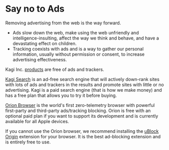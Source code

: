 # Say no to Ads

Removing advertising from the web is the way forward.

- Ads slow down the web, make using the web unfriendly and intelligence-insulting, affect the way we think and behave, and have a devastating effect on children.
- Tracking coexists with ads and is a way to gather our personal information, usually without permission or consent, to increase advertising effectiveness.

Kagi Inc. [products](../company/products.md) are free of ads and trackers.

[Kagi Search](https://kagi.com) is an ad-free search engine that will actively down-rank sites with lots of ads and trackers in the results and promote sites with little or no advertising. Kagi is a paid search engine (that is how we make money) and has a free plan that allows you to try it before buying.

[Orion Browser](https://browser.kagi.com) is the world's first zero-telemetry browser with powerful first-party and third-party ads/tracking
blocking. Orion is free with an optional paid plan if you want to support its development and is currently available for all Apple devices.

If you cannot use the Orion browser, we recommend installing the [uBlock
Origin](https://ublockorigin.com/) extension for your browser. It is the best ad-blocking extension and is entirely free
to use.
